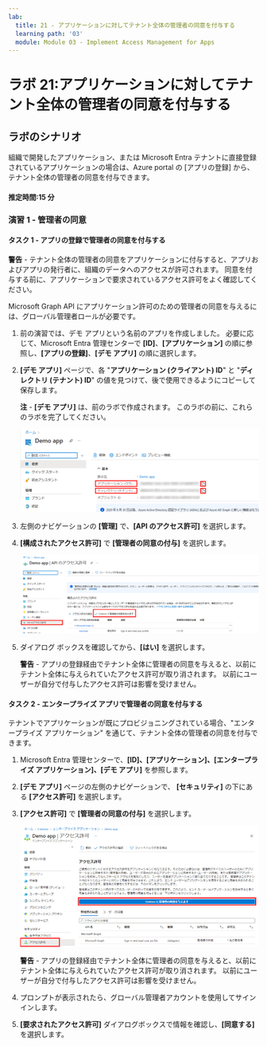 ```yaml
---
lab:
  title: 21 - アプリケーションに対してテナント全体の管理者の同意を付与する
  learning path: '03'
  module: Module 03 - Implement Access Management for Apps
---
```


# ラボ 21:アプリケーションに対してテナント全体の管理者の同意を付与する

## ラボのシナリオ

組織で開発したアプリケーション、または Microsoft Entra テナントに直接登録されているアプリケーションの場合は、Azure portal の [アプリの登録] から、テナント全体の管理者の同意を付与できます。

#### 推定時間:15 分

### 演習 1 - 管理者の同意

#### タスク 1 - アプリの登録で管理者の同意を付与する

   **警告** - テナント全体の管理者の同意をアプリケーションに付与すると、アプリおよびアプリの発行者に、組織のデータへのアクセスが許可されます。 同意を付与する前に、アプリケーションで要求されているアクセス許可をよく確認してください。

Microsoft Graph API にアプリケーション許可のための管理者の同意を与えるには、グローバル管理者ロールが必要です。

1. 前の演習では、デモ アプリという名前のアプリを作成しました。 必要に応じて、Microsoft Entra 管理センターで **[ID]**、**[アプリケーション]** の順に参照し、**[アプリの登録]**、**[デモ アプリ]** の順に選択します。

2. **[デモ アプリ]** ページで、各 "**アプリケーション (クライアント) ID**" と "**ディレクトリ (テナント) ID**" の値を見つけて、後で使用できるようにコピーして保存します。

    **注** - **[デモ アプリ]** は、前のラボで作成されます。 このラボの前に、これらのラボを完了してください。

    ![ディレクトリ ID が強調表示されている [デモ アプリ] ページを示す画面イメージ](./media/lp3-mod3-demo-app-directory-id.png)

3. 左側のナビゲーションの **[管理]** で、**[API のアクセス許可]** を選択します。

4. **[構成されたアクセス許可]** で **[管理者の同意の付与]** を選択します。

    ![Contoso に対する管理者の同意の付与が強調表示されている API のアクセス許可ページを示す画面イメージ](./media/lp3-mod3-api-permissions-admin-consent.png)

5. ダイアログ ボックスを確認してから、**[はい]** を選択します。

   **警告** - アプリの登録経由でテナント全体に管理者の同意を与えると、以前にテナント全体に与えられていたアクセス許可が取り消されます。 以前にユーザーが自分で付与したアクセス許可は影響を受けません。

#### タスク 2 - エンタープライズ アプリで管理者の同意を付与する

テナントでアプリケーションが既にプロビジョニングされている場合、"エンタープライズ アプリケーション" を通じて、テナント全体の管理者の同意を付与できます。

1. Microsoft Entra 管理センターで、**[ID]、[アプリケーション]、[エンタープライズ アプリケーション]、[デモ アプリ]** を参照します。

2. **[デモ アプリ]** ページの左側のナビゲーションで、 **[セキュリティ]** の下にある **[アクセス許可]** を選択します。

3. **[アクセス許可]** で **[管理者の同意の付与]** を選択します。

    ![Contoso に対する管理者の同意の付与が強調表示されているデモ アプリのアクセス許可ページを示す画面イメージ](./media/lp3-mod3-grant-admin-consent-in-enterprise-app.png)

   **警告** - アプリの登録経由でテナント全体に管理者の同意を与えると、以前にテナント全体に与えられていたアクセス許可が取り消されます。 以前にユーザーが自分で付与したアクセス許可は影響を受けません。

4. プロンプトが表示されたら、グローバル管理者アカウントを使用してサインインします。

5. **[要求されたアクセス許可]** ダイアログボックスで情報を確認し、**[同意する]** を選択します。

